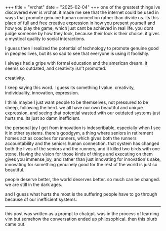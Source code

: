 +++
title = "vrchat"
date = "2025-02-04"
+++
one of the greatest things ive discovered ever is vrchat. it made me see that the internet could be used in ways that promote genuine human connection rather than divide us. its this place of full and free creative expression in how you present yourself and how you play the game, which just cant be achieved in real life. you dont judge someone by how they look, because their look is their choice. it gives a mystical quality to social interactions.

I guess then I realized the potential of technology to promote genuine good in peoples lives, but its so sad to see that everyone is using it foolishly.

I always had a gripe with formal education and the american dream. it seems so outdated, and creativity isn't promoted.

creativity.

I keep saying this word. I guess its something I value. creativity, individuality, innovation, expression.

I think maybe I just want people to be themselves, not pressured to be sheep, following the herd. we all have our own beautiful and unique expression, and seeing that potential wasted with our outdated systems just hurts me. its just so damn inefficient.

the personal joy I get from innovation is indescribable, especially when I see it in other systems. there's goodgym, a thing where seniors in retirement homes act as coaches for runners, which gives both the runners accountability and the seniors human connection. that system has changed both the lives of the seniors and the runners, and it killed two birds with one stone. Having the vision for those kinds of things and executing on them gives you immense joy, and rather than just innovating for innovation's sake, innovating for something genuinely good for the rest of the world is just so beautiful.

people deserve better, the world deserves better. so much can be changed. we are still in the dark ages.

and I guess what hurts the most is the suffering people have to go through because of our inefficient systems.

---

this post was written as a prompt to chatgpt. was in the process of learning vim but somehow the conversation ended up philosophical. then this blurb came out.
